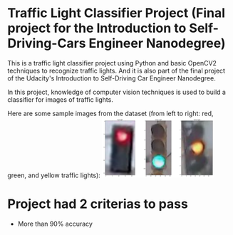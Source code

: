 # Traffic Light Classifier Project (Final project for the Introduction to Self-Driving-Cars Engineer Nanodegree)

This is a traffic light classifier project using Python and basic OpenCV2 techniques to recognize traffic lights. And it is also part of the final project of the Udacity's Introduction to Self-Driving Car Engineer Nanodegree.

In this project, knowledge of computer vision techniques is used to build a classifier for images of traffic lights.

Here are some sample images from the dataset (from left to right: red, green, and yellow traffic lights):
<img src="image/all_lights.png" width="50%" height="50%">

# Project had 2 criterias to pass 
- More than 90% accuracy

